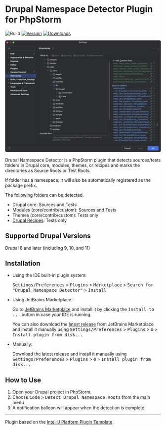 # Drupal Namespace Detector Plugin for PhpStorm

![Build](https://github.com/nmotod/idea-drupal8-namespace-detector/workflows/Build/badge.svg)
[![Version](https://img.shields.io/jetbrains/plugin/v/10497-drupal-8-namespace-detector.svg)](https://plugins.jetbrains.com/plugin/10497-drupal-8-namespace-detector)
[![Downloads](https://img.shields.io/jetbrains/plugin/d/10497-drupal-8-namespace-detector.svg)](https://plugins.jetbrains.com/plugin/10497-drupal-8-namespace-detector)

![](docs/resources/directories.png)

<!-- Plugin description -->

Drupal Namespace Detector is a PhpStorm plugin that detects sources/tests folders in Drupal core, modules, themes, or recipes and marks the directories as Source Roots or Test Roots.

If folder has a namespace, it will also be automatically registered as the package prefix.

The following folders can be detected.

- Drupal core: Sources and Tests
- Modules (core/contrib/custom): Sources and Tests
- Themes (core/contrib/custom): Tests only
- [Drupal Recipes](https://www.drupal.org/docs/extending-drupal/drupal-recipes): Tests only

## Supported Drupal Versions

Drupal 8 and later (including 9, 10, and 11)
<!-- Plugin description end -->

## Installation

- Using the IDE built-in plugin system:
  
  <kbd>Settings/Preferences</kbd> > <kbd>Plugins</kbd> > <kbd>Marketplace</kbd> > <kbd>Search for "Drupal Namespace Detector"</kbd> >
  <kbd>Install</kbd>
  
- Using JetBrains Marketplace:

  Go to [JetBrains Marketplace](https://plugins.jetbrains.com/plugin/10497-drupal-8-namespace-detector) and install it by clicking the <kbd>Install to ...</kbd> button in case your IDE is running.

  You can also download the [latest release](https://plugins.jetbrains.com/plugin/10497-drupal-8-namespace-detector/versions) from JetBrains Marketplace and install it manually using
  <kbd>Settings/Preferences</kbd> > <kbd>Plugins</kbd> > <kbd>⚙️</kbd> > <kbd>Install plugin from disk...</kbd>

- Manually:

  Download the [latest release](https://github.com/nmotod/idea-drupal8-namespace-detector/releases/latest) and install it manually using
  <kbd>Settings/Preferences</kbd> > <kbd>Plugins</kbd> > <kbd>⚙️</kbd> > <kbd>Install plugin from disk...</kbd>

## How to Use

1. Open your Drupal project in PhpStorm.
2. Choose <kbd>Code</kbd> > <kbd>Detect Drupal Namespace Roots</kbd> from the main menu
3. A notification balloon will appear when the detection is complete.

---
Plugin based on the [IntelliJ Platform Plugin Template][template].

[template]: https://github.com/JetBrains/intellij-platform-plugin-template
[docs:plugin-description]: https://plugins.jetbrains.com/docs/intellij/plugin-user-experience.html#plugin-description-and-presentation
